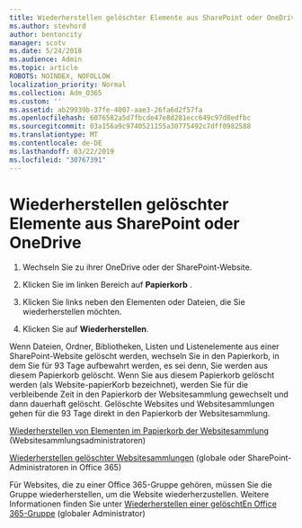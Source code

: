 ```yaml
---
title: Wiederherstellen gelöschter Elemente aus SharePoint oder OneDrive
ms.author: stevhord
author: bentoncity
manager: scotv
ms.date: 5/24/2018
ms.audience: Admin
ms.topic: article
ROBOTS: NOINDEX, NOFOLLOW
localization_priority: Normal
ms.collection: Adm_O365
ms.custom: ''
ms.assetid: ab29939b-37fe-4007-aae3-26fa6d2f57fa
ms.openlocfilehash: 6076582a5d7fbcde47e8d281ecc649c97d8edfbc
ms.sourcegitcommit: 03a156a9c9740521155a30775492c7dff0982588
ms.translationtype: MT
ms.contentlocale: de-DE
ms.lasthandoff: 03/22/2019
ms.locfileid: "30767391"
---
```

# <a name="restore-deleted-items-from-sharepoint-or-onedrive"></a>Wiederherstellen gelöschter Elemente aus SharePoint oder OneDrive

1. Wechseln Sie zu ihrer OneDrive oder der SharePoint-Website.
    
2. Klicken Sie im linken Bereich auf **Papierkorb** . 
    
3. Klicken Sie links neben den Elementen oder Dateien, die Sie wiederherstellen möchten.
    
4. Klicken Sie auf **Wiederherstellen**. 
    
Wenn Dateien, Ordner, Bibliotheken, Listen und Listenelemente aus einer SharePoint-Website gelöscht werden, wechseln Sie in den Papierkorb, in dem Sie für 93 Tage aufbewahrt werden, es sei denn, Sie werden aus diesem Papierkorb gelöscht. Wenn Sie aus diesem Papierkorb gelöscht werden (als Website-papierKorb bezeichnet), werden Sie für die verbleibende Zeit in den Papierkorb der Websitesammlung gewechselt und dann dauerhaft gelöscht. Gelöschte Websites und Websitesammlungen gehen für die 93 Tage direkt in den Papierkorb der Websitesammlung.
  
[Wiederherstellen von Elementen im Papierkorb der Websitesammlung](https://go.microsoft.com/fwlink/?linkid=867800) (Websitesammlungsadministratoren) 
  
[Wiederherstellen gelöschter Websitesammlungen](https://go.microsoft.com/fwlink/?linkid=867660) (globale oder SharePoint-Administratoren in Office 365) 
  
Für Websites, die zu einer Office 365-Gruppe gehören, müssen Sie die Gruppe wiederherstellen, um die Website wiederherzustellen. Weitere Informationen finden Sie unter [Wiederherstellen einer gelöschtEn Office 365-Gruppe](https://go.microsoft.com/fwlink/?linkid=867802) (globaler Administrator) 
  


